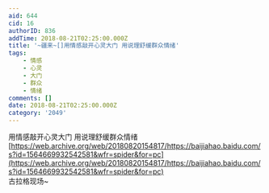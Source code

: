 ```yaml
---
aid: 644
cid: 16
authorID: 836
addTime: 2018-08-21T02:25:00.000Z
title: '~疆来~[]用情感敲开心灵大门 用说理舒缓群众情绪'
tags:
    - 情感
    - 心灵
    - 大门
    - 群众
    - 情绪
comments: []
date: 2018-08-21T02:25:00.000Z
category: '2049'
---
```


用情感敲开心灵大门 用说理舒缓群众情绪[https://web.archive.org/web/20180820154817/https://baijiahao.baidu.com/s?id=1564669932542581&wfr=spider&for=pc](https://web.archive.org/web/20180820154817/https://baijiahao.baidu.com/s?id=1564669932542581&wfr=spider&for=pc)  
古拉格现场~
